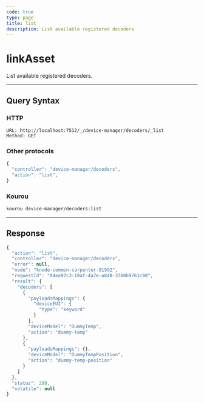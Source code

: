 ```yaml
---
code: true
type: page
title: list
description: List available registered decoders
---
```


# linkAsset

List available registered decoders.

---

## Query Syntax

### HTTP

```http
URL: http://localhost:7512/_/device-manager/decoders/_list
Method: GET
```

### Other protocols

```js
{
  "controller": "device-manager/decoders",
  "action": "list",
}
```

### Kourou

```bash
kourou device-manager/decoders:list
```
---

## Response

```js
{
  "action": "list",
  "controller": "device-manager/decoders",
  "error": null,
  "node": "knode-common-carpenter-91992",
  "requestId": "94ea97c3-18af-4a7e-a848-3760b9761c98",
  "result": {
    "decoders": [
      {
        "payloadsMappings": {
          "deviceEUI": {
            "type": "keyword"
          }
        },
        "deviceModel": "DummyTemp",
        "action": "dummy-temp"
      },
      {
        "payloadsMappings": {},
        "deviceModel": "DummyTempPosition",
        "action": "dummy-temp-position"
      }
    ]
  },
  "status": 200,
  "volatile": null
}
```

